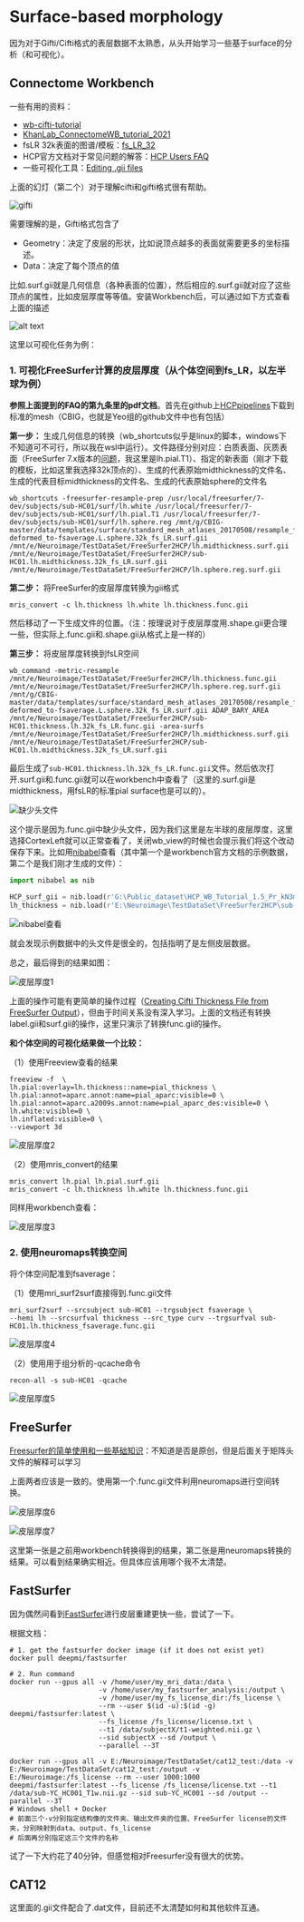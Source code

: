 # Surface-based morphology 

因为对于Gifti/Cifti格式的表层数据不太熟悉，从头开始学习一些基于surface的分析（和可视化）。

## Connectome Workbench

一些有用的资料：
- [wb-cifti-tutorial](https://github.com/akhanf/wb-cifti-tutorial)
- [KhanLab_ConnectomeWB_tutorial_2021](https://docs.google.com/presentation/d/1aE4J3XDQ8pWLJfAehLS7NBeiLoyq4SzpgZHUf81OkvY/edit?usp=sharing)
- fsLR 32k表面的图谱/模板：[fs_LR_32](https://github.com/DiedrichsenLab/fs_LR_32)
- HCP官方文档对于常见问题的解答：[HCP Users FAQ](https://wiki.humanconnectome.org/docs/HCP%20Users%20FAQ.html)
- 一些可视化工具：[Editing .gii files](https://neurostars.org/t/editing-gii-files/2309)

上面的幻灯（第二个）对于理解cifti和gifti格式很有帮助。

![gifti](gifti_slide.png)

需要理解的是，Gifti格式包含了

- Geometry：决定了皮层的形状，比如说顶点越多的表面就需要更多的坐标描述。
- Data：决定了每个顶点的值

比如.surf.gii就是几何信息（各种表面的位置），然后相应的.surf.gii就对应了这些顶点的属性，比如皮层厚度等等值。安装Workbench后，可以通过如下方式查看上面的描述

![alt text](gifti_wb.png)

这里以可视化任务为例：

### 1. 可视化FreeSurfer计算的皮层厚度（从个体空间到fs_LR，以左半球为例）

**参照上面提到的FAQ的第九条里的pdf文档**。首先在github上[HCPpipelines](https://github.com/Washington-University/HCPpipelines/tree/master/global/templates/standard_mesh_atlases)下载到标准的mesh（CBIG，也就是Yeo组的github文件中也有包括）

**第一步：** 生成几何信息的转换（wb_shortcuts似乎是linux的脚本，windows下不知道可不可行，所以我在wsl中运行）。文件路径分别对应：白质表面、灰质表面（FreeSurfer 7.x版本的[问题](https://www.mail-archive.com/freesurfer@nmr.mgh.harvard.edu/msg68931.html)，我这里是lh.pial.T1）、指定的新表面（刚才下载的模板，比如这里我选择32k顶点的）、生成的代表原始midthickness的文件名、生成的代表目标midthickness的文件名、生成的代表原始sphere的文件名

```
wb_shortcuts -freesurfer-resample-prep /usr/local/freesurfer/7-dev/subjects/sub-HC01/surf/lh.white /usr/local/freesurfer/7-dev/subjects/sub-HC01/surf/lh.pial.T1 /usr/local/freesurfer/7-dev/subjects/sub-HC01/surf/lh.sphere.reg /mnt/g/CBIG-master/data/templates/surface/standard_mesh_atlases_20170508/resample_fsaverage/fs_LR-deformed_to-fsaverage.L.sphere.32k_fs_LR.surf.gii /mnt/e/Neuroimage/TestDataSet/FreeSurfer2HCP/lh.midthickness.surf.gii /mnt/e/Neuroimage/TestDataSet/FreeSurfer2HCP/sub-HC01.lh.midthickness.32k_fs_LR.surf.gii /mnt/e/Neuroimage/TestDataSet/FreeSurfer2HCP/lh.sphere.reg.surf.gii
```

**第二步：** 将FreeSurfer的皮层厚度转换为gii格式

```
mris_convert -c lh.thickness lh.white lh.thickness.func.gii
```

然后移动了一下生成文件的位置。（注：按理说对于皮层厚度用.shape.gii更合理一些，但实际上.func.gii和.shape.gii从格式上是一样的）

**第三步：** 将皮层厚度转换到fsLR空间

```
wb_command -metric-resample /mnt/e/Neuroimage/TestDataSet/FreeSurfer2HCP/lh.thickness.func.gii /mnt/e/Neuroimage/TestDataSet/FreeSurfer2HCP/lh.sphere.reg.surf.gii /mnt/g/CBIG-master/data/templates/surface/standard_mesh_atlases_20170508/resample_fsaverage/fs_LR-deformed_to-fsaverage.L.sphere.32k_fs_LR.surf.gii ADAP_BARY_AREA /mnt/e/Neuroimage/TestDataSet/FreeSurfer2HCP/sub-HC01.thickness.lh.32k_fs_LR.func.gii -area-surfs /mnt/e/Neuroimage/TestDataSet/FreeSurfer2HCP/lh.midthickness.surf.gii /mnt/e/Neuroimage/TestDataSet/FreeSurfer2HCP/sub-HC01.lh.midthickness.32k_fs_LR.surf.gii
```

最后生成了`sub-HC01.thickness.lh.32k_fs_LR.func.gii`文件。然后依次打开.surf.gii和.func.gii就可以在workbench中查看了（这里的.surf.gii是midthickness，用fsLR的标准pial surface也是可以的）。

![缺少头文件](warning.png)

这个提示是因为.func.gii中缺少头文件，因为我们这里是左半球的皮层厚度，这里选择CortexLeft就可以正常查看了，关闭wb_view的时候也会提示我们将这个改动保存下来。比如用[nibabel](https://nipy.org/nibabel/reference/nibabel.gifti.html)查看（其中第一个是workbench官方文档的示例数据，第二个是我们刚才生成的文件）：

```python
import nibabel as nib

HCP_surf_gii = nib.load(r'G:\Public_dataset\HCP_WB_Tutorial_1.5_Pr_kN3mg\100307\100307.L.midthickness.32k_fs_LR.surf.gii')
lh_thickness = nib.load(r'E:\Neuroimage\TestDataSet\FreeSurfer2HCP\sub-HC01.thickness.lh.32k_fs_LR.func.gii')
```

![nibabel查看](metadata.png)

就会发现示例数据中的头文件是很全的，包括指明了是左侧皮层数据。

总之，最后得到的结果如图：

![皮层厚度1](CT1.png)

上面的操作可能有更简单的操作过程（[Creating Cifti Thickness File from FreeSurfer Output](https://neurostars.org/t/creating-cifti-thickness-file-from-freesurfer-output/25272)），但由于时间关系没有深入学习。上面的文档还有转换label.gii和surf.gii的操作，这里只演示了转换func.gii的操作。

**和个体空间的可视化结果做一个比较：**

（1）使用Freeview查看的结果

```
freeview -f  \
lh.pial:overlay=lh.thickness::name=pial_thickness \
lh.pial:annot=aparc.annot:name=pial_aparc:visible=0 \
lh.pial:annot=aparc.a2009s.annot:name=pial_aparc_des:visible=0 \
lh.white:visible=0 \
lh.inflated:visible=0 \
--viewport 3d
```

![皮层厚度2](CT2.png)

（2）使用mris_convert的结果

```
mris_convert lh.pial lh.pial.surf.gii
mris_convert -c lh.thickness lh.white lh.thickness.func.gii
```

同样用workbench查看：

![皮层厚度3](CT3.png)

### 2. 使用neuromaps转换空间

将个体空间配准到fsaverage：

（1）使用mri_surf2surf直接得到.func.gii文件

```
mri_surf2surf --srcsubject sub-HC01 --trgsubject fsaverage \
--hemi lh --srcsurfval thickness --src_type curv --trgsurfval sub-HC01.lh.thickness_fsaverage.func.gii
```

![皮层厚度4](CT4.png)

（2）使用用于组分析的-qcache命令

```
recon-all -s sub-HC01 -qcache
```

![皮层厚度5](CT5.png)

## FreeSurfer

[Freesurfer的简单使用和一些基础知识](https://blog.csdn.net/lh16130130282/article/details/124778882)：不知道是否是原创，但是后面关于矩阵头文件的解释可以学习

上面两者应该是一致的。使用第一个.func.gii文件利用neuromaps进行空间转换。

![皮层厚度6](CT6.png)

![皮层厚度7](CT7.png)

这里第一张是之前用workbench转换得到的结果，第二张是用neuromaps转换的结果。可以看到结果确实相近。但具体应该用哪个我不太清楚。

## FastSurfer

因为偶然间看到[FastSurfer](https://github.com/Deep-MI/FastSurfer)进行皮层重建更快一些，尝试了一下。

根据文档：
```shell
# 1. get the fastsurfer docker image (if it does not exist yet)
docker pull deepmi/fastsurfer 

# 2. Run command
docker run --gpus all -v /home/user/my_mri_data:/data \
                      -v /home/user/my_fastsurfer_analysis:/output \
                      -v /home/user/my_fs_license_dir:/fs_license \
                      --rm --user $(id -u):$(id -g) deepmi/fastsurfer:latest \
                      --fs_license /fs_license/license.txt \
                      --t1 /data/subjectX/t1-weighted.nii.gz \
                      --sid subjectX --sd /output \
                      --parallel --3T
```

```shell
docker run --gpus all -v E:/Neuroimage/TestDataSet/cat12_test:/data -v E:/Neuroimage/TestDataSet/cat12_test:/output -v E:/Neuroimage:/fs_license --rm --user 1000:1000 deepmi/fastsurfer:latest --fs_license /fs_license/license.txt --t1 /data/sub-YC_HC001_T1w.nii.gz --sid sub-YC_HC001 --sd /output --parallel --3T
# Windows shell + Docker
# 前面三个-v分别指定结构像的文件夹、输出文件夹的位置、FreeSurfer license的文件夹，分别映射到data、output、fs_license
# 后面再分别指定这三个文件的名称
```

试了一下大约花了40分钟，但感觉相对Freesurfer没有很大的优势。

## CAT12

这里面的.gii文件配合了.dat文件，目前还不太清楚如何和其他软件互通。
